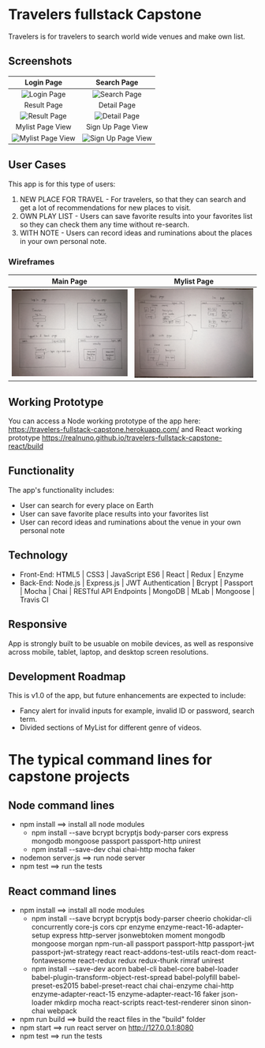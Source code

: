 # Travelers fullstack Capstone

Travelers is for travelers to search world wide venues and make own list.

## Screenshots

Login Page | Search Page
:-------------------------:|:-------------------------:
![Login Page](https://github.com/realnuno/travelers-capstone-client-react/blob/master/readme-imgs/login-page.png)  |  ![Search Page](https://github.com/realnuno/travelers-capstone-client-react/blob/master/readme-imgs/search-page.png)
Result Page| Detail Page
![Result Page](https://github.com/realnuno/travelers-capstone-client-react/blob/master/readme-imgs/result-page.png) | ![Detail Page](https://github.com/realnuno/travelers-capstone-client-react/blob/master/readme-imgs/detail-info-page.png)
Mylist Page View  | Sign Up Page View
![Mylist Page View](https://github.com/realnuno/travelers-capstone-client-react/blob/master/readme-imgs/mylist-page.png) | ![Sign Up Page View](https://github.com/realnuno/travelers-capstone-client-react/blob/master/readme-imgs/signup-page.png)


## User Cases
This app is for this type of users:
1. NEW PLACE FOR TRAVEL - For travelers, so that they can search and get a lot of recommendations for new places to visit.
2. OWN PLAY LIST - Users can save favorite results into your favorites list so they can check them any time without re-search.
3. WITH NOTE - Users can record ideas and ruminations about the places in your own personal note.


### Wireframes
Main Page             |  Mylist Page
:-------------------------:|:-------------------------:
![Main Page](https://github.com/realnuno/travelers-fullstack-capstone/blob/master/readme-imgs/Image1.jpeg)  |  ![Mylist Page](https://github.com/realnuno/travelers-fullstack-capstone/blob/master/readme-imgs/Image2.jpeg)

## Working Prototype
You can access a Node working prototype of the app here: https://travelers-fullstack-capstone.herokuapp.com/ and React working prototype https://realnuno.github.io/travelers-fullstack-capstone-react/build

## Functionality
The app's functionality includes:
* User can search for every place on Earth
* User can save favorite place results into your favorites list
* User can record ideas and ruminations about the venue in your own personal note

## Technology
* Front-End: HTML5 | CSS3 | JavaScript ES6 | React | Redux | Enzyme
* Back-End: Node.js | Express.js | JWT Authentication | Bcrypt | Passport | Mocha | Chai | RESTful API Endpoints | MongoDB | MLab | Mongoose | Travis CI



## Responsive
App is strongly built to be usuable on mobile devices, as well as responsive across mobile, tablet, laptop, and desktop screen resolutions.

## Development Roadmap
This is v1.0 of the app, but future enhancements are expected to include:
* Fancy alert for invalid inputs for example, invalid ID or password, search term.
* Divided sections of MyList for different genre of videos.

#  The typical command lines for capstone projects

## Node command lines
* npm install ==> install all node modules
    * npm install --save bcrypt bcryptjs body-parser cors express mongodb mongoose passport passport-http unirest
    * npm install --save-dev chai chai-http mocha faker
* nodemon server.js ==> run node server
* npm test ==> run the tests

## React command lines
* npm install ==> install all node modules
    * npm install --save bcrypt bcryptjs body-parser cheerio chokidar-cli concurrently core-js cors cpr enzyme enzyme-react-16-adapter-setup express http-server jsonwebtoken moment mongodb mongoose morgan npm-run-all passport passport-http passport-jwt passport-jwt-strategy react react-addons-test-utils react-dom react-fontawesome react-redux redux redux-thunk rimraf unirest
    * npm install --save-dev acorn babel-cli babel-core babel-loader babel-plugin-transform-object-rest-spread babel-polyfill babel-preset-es2015 babel-preset-react chai chai-enzyme chai-http enzyme-adapter-react-15 enzyme-adapter-react-16 faker json-loader mkdirp mocha react-scripts react-test-renderer sinon sinon-chai webpack
* npm run build ==> build the react files in the "build" folder
* npm start ==> run react server on http://127.0.0.1:8080
* npm test ==> run the tests
